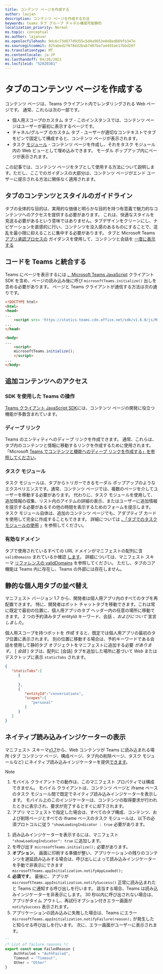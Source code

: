 ```yaml
---
title: コンテンツ ページを作成する
author: laujan
description: コンテンツ ページを作成する方法
keywords: teams タブ グループ チャネル構成可能静的
localization_priority: Normal
ms.topic: conceptual
ms.author: lajanuar
ms.openlocfilehash: 9dc6c73d877d9355c5d4a9653e0d8ed669fb347e
ms.sourcegitcommit: 825abed2f8784d2bab7407ba7a4455ae17bbd28f
ms.translationtype: MT
ms.contentlocale: ja-JP
ms.lasthandoff: 04/26/2021
ms.locfileid: "52020381"
---
```

# <a name="create-a-content-page-for-your-tab"></a>タブのコンテンツ ページを作成する

コンテンツ ページは、Teams クライアント内でレンダリングされる Web ページです。 通常、これらは次の一部です。

* 個人用スコープのカスタム タブ - このインスタンスでは、コンテンツ ページはユーザーが最初に表示するページです。
* チャネル/グループ のカスタム タブ - ユーザーが適切なコンテキストでタブをピンで固定して構成すると、コンテンツ ページが表示されます。
* タスク [モジュール](~/task-modules-and-cards/what-are-task-modules.md) - コンテンツ ページを作成し、それをタスク モジュール内の Web ビューとして埋め込みできます。 モーダル ポップアップ内にページが表示されます。

この記事では、コンテンツ ページをタブとして使用する方法について説明します。ただし、ここでのガイダンスの大部分は、コンテンツ ページがエンド ユーザーに提示される方法に関係なく適用されます。

## <a name="tab-content-and-style-guidelines"></a>タブのコンテンツとスタイルのガイドライン

タブの全体的な目的は、実用的な価値と明らかな目的を持つ有意義で魅力的なコンテンツへのアクセスを提供する必要があります。 これは、快適なスタイルを見送る必要があるという意味ではありません。タブデザインをクリーンにし、ナビゲーションを直感的に行い、コンテンツを没入感のあるものにすることで、混乱を最小限に抑えることに集中する必要があります。 タブと Microsoft Teams [アプリ承認プロセスの](~/tabs/design/tabs.md) ガイダンスを使用して、コンテンツと会話を [一度に表示する](~/concepts/deploy-and-publish/appsource/prepare/frequently-failed-cases.md)

## <a name="integrate-your-code-with-teams"></a>コードを Teams と統合する

Teams にページを表示するには [、Microsoft Teams JavaScript](/javascript/api/overview/msteams-client?view=msteams-client-js-latest&preserve-view=true) クライアント SDK を含め、ページの読み込み後に呼び `microsoftTeams.initialize()` 出しを含める必要があります。 ページと Teams クライアントが通信する方法は次の通りです。

```html
<!DOCTYPE html>
<html>
<head>
...
    <script src= 'https://statics.teams.cdn.office.net/sdk/v1.6.0/js/MicrosoftTeams.min.js'></script>
...
</head>

<body>
...
    <script>
    microsoftTeams.initialize();
    </script>
...
</body>
```

## <a name="accessing-additional-content"></a>追加コンテンツへのアクセス

### <a name="using-the-sdk-to-interact-with-teams"></a>SDK を使用した Teams の操作

[Teams クライアント JavaScript SDK](~/tabs/how-to/using-teams-client-sdk.md)には、コンテンツ ページの開発に役立つ機能が多数含まれています。

### <a name="deep-links"></a>ディープ リンク

Teams のエンティティへのディープ リンクを作成できます。 通常、これらは、タブ内のコンテンツと情報に移動するリンクを作成するために使用されます。「Microsoft [Teams でコンテンツと機能へのディープ リンクを作成する」を参照してください](~/concepts/build-and-test/deep-links.md)。

### <a name="task-modules"></a>タスク モジュール

タスク モジュールは、タブからトリガーできるモーダル ポップアップのようなエクスペリエンスです。通常、コンテンツ ページでは、複数のページを介してユーザーを移動する必要があります。 代わりに、タスク モジュールを使用して、追加情報の収集、リスト内のアイテムの詳細の表示、またはユーザーに追加情報を提示する必要があるその他の時間を表示するためのフォームを提示します。 タスク モジュール自体は、追加のコンテンツ ページでも、アダプティブ カードを使用して完全に作成することもできます。 詳細については [、「タブでのタスク モジュールの使用](~/task-modules-and-cards/task-modules/task-modules-tabs.md) 」を参照してください。

### <a name="valid-domains"></a>有効なドメイン

タブで使用されているすべての URL ドメインがマニフェストの配列に含 `validDomains` まれているか確認 [します](~/concepts/build-and-test/apps-package.md)。 詳細については、マニフェスト スキーマ [リファレンスの validDomains](~/resources/schema/manifest-schema.md#validdomains) を参照してください。 ただし、タブのコア機能は Teams 内に存在し、Teams の外部には存在しません。

## <a name="reorder-static-personal-tabs"></a>静的な個人用タブの並べ替え

マニフェスト バージョン 1.7 から、開発者は個人用アプリ内のすべてのタブを再配置できます。 特に、開発者はボット チャットタブを移動できます。これは常に既定で最初の位置に、個人用アプリのタブ ヘッダー内の任意の場所に移動できます。 2 つの予約済みタブ entityId キーワード、会話 *、およびについて* 宣言 *しました*。

個人用スコープを持つボットを *作成* すると、既定では個人用アプリの最初のタブ位置に表示されます。 別の位置に移動する場合は、予約キーワードである会話を使用して静的タブ オブジェクトをマニフェストに追加する必要 *があります*。 [ *会話* ] タブは、配列に [会話] タブを追加した場所に基づいて *Web* またはデスクトップに表示 `staticTabs` されます。 

```json
{
   "staticTabs":[
      {
         
      },
      {
         "entityId":"conversations",
         "scopes":[
            "personal"
         ]
      }
   ]
}
```

## <a name="show-a-native-loading-indicator"></a>ネイティブ読み込みインジケーターの表示

マニフェスト スキーマ[v1.7](../../../resources/schema/manifest-schema.md)から、Web コンテンツ[](../../../resources/schema/manifest-schema.md#showloadingindicator)が Teams に読み込まれる場所 (タブ コンテンツ ページ、構成ページ、[](configuration-page.md)タブ内の[](removal-page.md)削除ページ、タスク モジュールなど) にネイティブ読み込みインジケーターを提供[できます](../../../task-modules-and-cards/task-modules/task-modules-tabs.md)。 [](#integrate-your-code-with-teams)

> [!NOTE]
> 1. モバイル クライアントでの動作は、このマニフェスト プロパティでは構成できません。 モバイル クライアントは、コンテンツ ページと iframe ベースのタスク モジュール間で既定でネイティブ読み込みインジケーターを表示します。 モバイル上のこのインジケーターは、コンテンツの取得要求が行われたときに表示され、要求が完了するとすぐに却下されます。
> 2. アプリ マニフェストで指定した場合は、すべてのタブ構成、コンテンツ、および削除ページとすべての iframe ベースのタスク モジュールは、以下の必須プロトコルに従う  `"showLoadingIndicator : true`  必要があります。


1. 読み込みインジケーターを表示するには、マニフェスト `"showLoadingIndicator": true` に追加します。 
2. を呼び出す `microsoftTeams.initialize();` 必要があります。
3. **オプション**。 画面に印刷する準備が整い、アプリケーションの残りのコンテンツを遅延読み込みする場合は、呼び出しによって読み込みインジケーターを手動で非表示にできます `microsoftTeams.appInitialization.notifyAppLoaded();`
4. **必須です**。 最後に、アプリが `microsoftTeams.appInitialization.notifySuccess()` 正常に読み込まれたと Teams に通知する呼び出しを行います。 該当する場合、Teams は読み込みインジケーターを非表示にします。 30 秒以内に呼び出されない場合は、アプリがタイム アウトし、再試行オプション付きエラー画面が  `notifySuccess`  表示されます。
5. アプリケーションの読み込みに失敗した場合は、Teams にエラー `microsoftTeams.appInitialization.notifyFailure(reason);` が発生したと知らせる呼び出しを行います。 次に、エラー画面がユーザーに表示されます。

```typescript
``
/* List of failure reasons */
export const enum FailedReason {
    AuthFailed = "AuthFailed",
    Timeout = "Timeout",
    Other = "Other"
}
```
>

